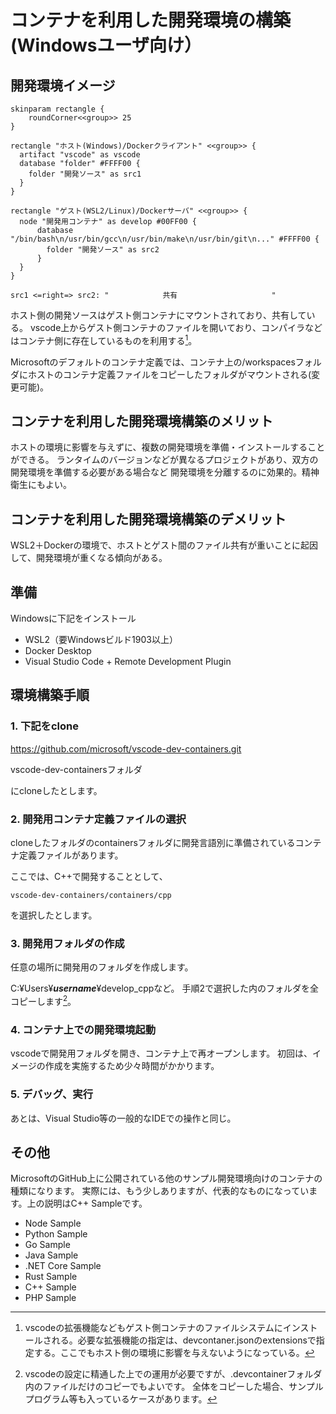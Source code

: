 # コンテナを利用した開発環境の構築(Windowsユーザ向け）

## 開発環境イメージ

```plantuml
skinparam rectangle {
    roundCorner<<group>> 25
}

rectangle "ホスト(Windows)/Dockerクライアント" <<group>> {
  artifact "vscode" as vscode
  database "folder" #FFFF00 {
    folder "開発ソース" as src1
  }
}

rectangle "ゲスト(WSL2/Linux)/Dockerサーバ" <<group>> {
  node "開発用コンテナ" as develop #00FF00 {
      database "/bin/bash\n/usr/bin/gcc\n/usr/bin/make\n/usr/bin/git\n..." #FFFF00 {
        folder "開発ソース" as src2
      }
  }
}

src1 <=right=> src2: "            共有                     "

```

ホスト側の開発ソースはゲスト側コンテナにマウントされており、共有している。
vscode上からゲスト側コンテナのファイルを開いており、コンパイラなどはコンテナ側に存在しているものを利用する[^2]。
[^2]: vscodeの拡張機能などもゲスト側コンテナのファイルシステムにインストールされる。必要な拡張機能の指定は、devcontaner.jsonのextensionsで指定する。ここでもホスト側の環境に影響を与えないようになっている。

Microsoftのデフォルトのコンテナ定義では、コンテナ上の/workspacesフォルダにホストのコンテナ定義ファイルをコピーしたフォルダがマウントされる(変更可能)。

## コンテナを利用した開発環境構築のメリット

ホストの環境に影響を与えずに、複数の開発環境を準備・インストールすることができる。
ランタイムのバージョンなどが異なるプロジェクトがあり、双方の開発環境を準備する必要がある場合など
開発環境を分離するのに効果的。精神衛生にもよい。

## コンテナを利用した開発環境構築のデメリット

WSL2＋Dockerの環境で、ホストとゲスト間のファイル共有が重いことに起因して、開発環境が重くなる傾向がある。

## 準備

Windowsに下記をインストール

- WSL2（要Windowsビルド1903以上）
- Docker Desktop
- Visual Studio Code + Remote Development Plugin

## 環境構築手順

### 1. 下記をclone

https://github.com/microsoft/vscode-dev-containers.git

vscode-dev-containersフォルダ

にcloneしたとします。


### 2. 開発用コンテナ定義ファイルの選択

cloneしたフォルダのcontainersフォルダに開発言語別に準備されているコンテナ定義ファイルがあります。

ここでは、C++で開発することとして、

```
vscode-dev-containers/containers/cpp
```

を選択したとします。


### 3. 開発用フォルダの作成

任意の場所に開発用のフォルダを作成します。

C:¥Users¥<b><i>username</i></b>¥develop_cppなど。
手順2で選択した内のフォルダを全コピーします[^1]。
[^1]: vscodeの設定に精通した上での運用が必要ですが、.devcontainerフォルダ内のファイルだけのコピーでもよいです。
全体をコピーした場合、サンプルプログラム等も入っているケースがあります。

### 4. コンテナ上での開発環境起動

vscodeで開発用フォルダを開き、コンテナ上で再オープンします。
初回は、イメージの作成を実施するため少々時間がかかります。

### 5. デバッグ、実行

あとは、Visual Studio等の一般的なIDEでの操作と同じ。

## その他

MicrosoftのGitHub上に公開されている他のサンプル開発環境向けのコンテナの種類になります。
実際には、もう少しありますが、代表的なものになっています。上の説明はC++ Sampleです。

- Node Sample
- Python Sample
- Go Sample
- Java Sample
- .NET Core Sample
- Rust Sample
- C++ Sample
- PHP Sample

